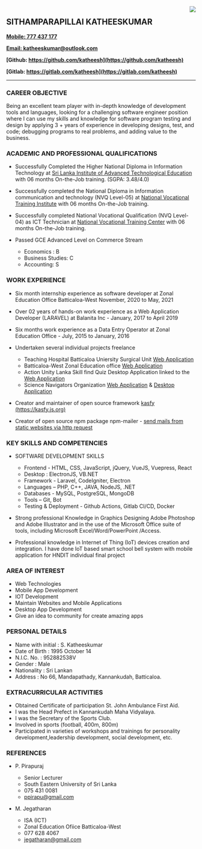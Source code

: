 
<img align="right" src="https://github.com/Katheesh/Curriculum-Vitae/raw/master/72.png">

## **SITHAMPARAPILLAI KATHEESKUMAR**
**[Mobile: 777 437 177](tel:+94777437177)**

**[Email: katheeskumar@outlook.com](mailto:katheeskumar@outlook.com)**

**[Github: https://github.com/katheesh](https://github.com/katheesh)**

**[Gitlab: https://gitlab.com/katheesh](https://gitlab.com/katheesh)**

<hr/>

### **CAREER OBJECTIVE**

Being an excellent team player with in-depth knowledge of development tools and languages, looking for a challenging software engineer position where I can use my skills and knowledge for software program testing and design by applying 3 + years of experience in developing designs, test, and code; debugging programs to real problems, and adding value to the business.

### **ACADEMIC AND PROFESSIONAL QUALIFICATIONS**

- Successfully Completed the Higher National Diploma in Information Technology at [Sri Lanka Institute of Advanced Technological Education](http://www.sliate.ac.lk/) with 06 months On-the-Job training. (SGPA: 3.48/4.0)

- Successfully completed the National Diploma in Information communication and technology (NVQ Level-05) at [National Vocational Training Institute](https://www.vtasl.gov.lk/) with 06 months On-the-Job training.

- Successfully completed National Vocational Qualification (NVQ Level-04) as ICT Technician at [National Vocational Training Center](https://www.vtasl.gov.lk/) with 06 months On-the-Job training.

- Passed GCE Advanced Level on Commerce Stream
    * Economics : B
    * Business Studies: C
    * Accounting: S


### **WORK EXPERIENCE**

- Six month internship experience as software developer at Zonal Education Office Batticaloa-West November, 2020 to May, 2021

- Over 02 years of hands-on work experience as a Web Application Developer (LARAVEL) at Balanita Inc - January, 2017 to April 2019

- Six months work experience as a Data Entry Operator at Zonal Education Office - July, 2015 to January, 2016 

- Undertaken several individual projects freelance
    * Teaching Hospital Batticaloa Uniersity Surgical Unit [Web Application](https://usuthb.org/)
    * Batticaloa-West Zonal Education office [Web Application](https://battiwestzeo.lk/)
    * Action Unity Lanka Skill find Quiz Desktop Application linked to the [Web Application](https://aulanka.com)
    * Science Navigators Organization [Web Application](https://learn.scinav.org/) & [Desktop Application](https://github.com/gitleafx/scinav-quiz/releases)

- Creator and maintainer of open source framework [kasfy (https://kasfy.js.org)](https://kasfy.js.org)
- Creator of open source npm package npm-mailer - [send mails from static websites via http request](https://www.npmjs.com/package/npm-mailer)



### **KEY SKILLS AND COMPETENCIES**

- SOFTWARE DEVELOPMENT SKILLS
    * Frontend - HTML, CSS, JavaScript, jQuery, VueJS, Vuepress, React
    * Desktop : ElectronJS, VB.NET
    * Framework - Laravel, CodeIgniter, Electron
    * Languages – PHP, C++, JAVA, NodeJS, .NET
    * Databases - MySQL, PostgreSQL, MongoDB
    * Tools – Git, Bot
    * Testing & Deployment - Github Actions, Gitlab CI/CD, Docker

- Strong professional Knowledge in Graphics Designing Adobe Photoshop and Adobe Illustrator and in the use of the Microsoft Office suite of tools, including Microsoft Excel/Word/PowerPoint /Access.

- Professional knowledge in Internet of Thing (IoT) devices creation and integration. I have done IoT based smart school bell system with mobile application for HNDIT individual final project

### **AREA OF INTEREST**

- Web Technologies
- Mobile App Development
- IOT Development
- Maintain Websites and Mobile Applications
- Desktop App Development
- Give an idea to community for create amazing apps

### **PERSONAL DETAILS**

- Name with initial : S. Katheeskumar
- Date of Birth : 1995 October 14
- N.I.C. No. : 952882538V
- Gender : Male
- Nationality : Sri Lankan
- Address : No 66, Mandapathady, Kannankudah, Batticaloa.

### **EXTRACURRICULAR ACTIVITIES**

- Obtained Certificate of participation St. John Ambulance First Aid.
- I was the Head Prefect in Kannankudah Maha Vidyalaya.
- I was the Secretary of the Sports Club.
- Involved in sports (football, 400m, 800m)
- Participated in varieties of workshops and trainings for personality development,leadership development, social development, etc.

### **REFERENCES**

- P. Pirapuraj
    * Senior Lecturer
    * South Eastern University of Sri Lanka
    * 075 431 0081
    * ppirapu@gmail.com

- M. Jegatharan
    * ISA (ICT)
    * Zonal Education Ofiice Batticaloa-West
    * 077 628 4067
    * jegatharan@gmail.com
